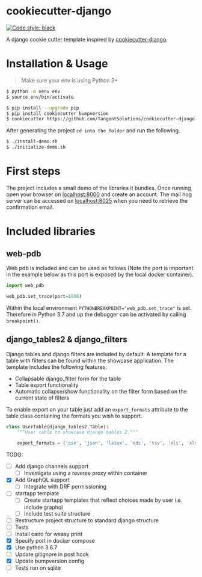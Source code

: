 # cookiecutter-django

[![Code style: black](https://img.shields.io/badge/code%20style-black-000000.svg)](https://github.com/ambv/black)


A django cookie cutter template inspired by [cookiecutter-django](https://github.com/pydanny/cookiecutter-django).

# Installation & Usage

> Make sure your env is using Python 3+

```bash
$ python -m venv env
$ source env/bin/activate

$ pip install --upgrade pip
$ pip install cookiecutter bumpversion
$ cookiecutter https://github.com/TangentSolutions/cookiecutter-django
```

After generating the project `cd into the folder` and run the following.

```bash
$ ./install-demo.sh
$ ./initialize-demo.sh
```

# First steps

The project includes a small demo of the libraries it bundles. Once running open your browser on [localhost:8000](http://localhost:8000) and create an account. The mail hog server can be accessed on [localhost:8025](http://localhost:8025/) when you need to retrieve the confirmation email.

# Included libraries

## web-pdb

Web pdb is included and can be used as follows (Note the port is important in the example below as this port is exposed by the local docker container).

```python
import web_pdb

web_pdb.set_trace(port=1986)
```

Within the local environment `PYTHONBREAKPOINT="web_pdb.set_trace"` is set. Therefore in Python 3.7 and up the debugger can be activated by calling `breakpoint()`.

## django_tables2 & django_filters

Django tables and django filters are included by default. A template for a table with filters can be found
within the showcase application. The template includes the following features:

- Collapsable django_filter form for the table
- Table export functionality
- Automatic collapse/show functionality on the filter form based on the current state of filters

To enable export on your table just add an `export_formats` attribute to the table class containing the formats you wish to support. 

```python
class UserTable(django_tables2.Table):
    """User table to showcase django tables 2."""

    export_formats = ('csv', 'json', 'latex', 'ods', 'tsv', 'xls', 'xlsx', 'yml')
```

TODO:

- [ ] Add django channels support
	- [ ] Investigate using a reverse proxy within container
- [x] Add GraphQL support
	- [ ] Integrate with DRF permissioning
- [ ] startapp template
	- [ ] Create startapp templates that reflect choices made by user i.e. include graphql
	- [ ] Include test suite structure
- [ ] Restructure project structure to standard django structure
- [ ] Tests
- [ ] Install cairo for weasy print
- [x] Specify port in docker compose
- [x] Use python 3.6.7
- [ ] Update gitignore in post hook
- [x] Update bumpversion config
- [ ] Tests run on sqlite
